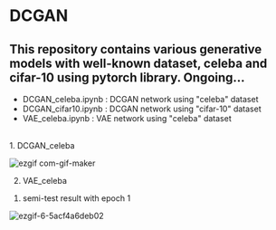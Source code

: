 # DCGAN
This repository contains various generative models with well-known dataset, celeba and cifar-10 using pytorch library.
Ongoing... 
-----------------------
* DCGAN_celeba.ipynb : DCGAN network using "celeba" dataset <br>
* DCGAN_cifar10.ipynb : DCGAN network using "cifar-10" dataset <br>
* VAE_celeba.ipynb : VAE network using "celeba" dataset
<br>
1. DCGAN_celeba <br>


![ezgif com-gif-maker](https://user-images.githubusercontent.com/43398106/73553876-09484f00-448e-11ea-9092-95797122d40d.gif)


2. VAE_celeba <br>
1) semi-test result with epoch 1 

![ezgif-6-5acf4a6deb02](https://user-images.githubusercontent.com/43398106/73629415-6a427380-4696-11ea-884d-e8ebdea5957a.gif)
